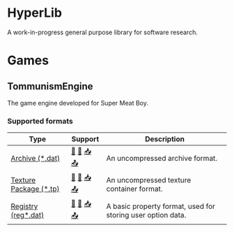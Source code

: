 # HyperLib
A work-in-progress general purpose library for software research.

# Games

## TommunismEngine
The game engine developed for Super Meat Boy.

### Supported formats
Type                                                                                                                    |Support                                                               |Description                                                |
------------------------------------------------------------------------------------------------------------------------|----------------------------------------------------------------------|-----------------------------------------------------------|
[Archive (*.dat)](https://github.com/hyperbx/HyperLib/blob/main/HyperLib/Games/TommunismEngine/Archive.cs)              |[📜](## "Read") [💾](## "Write") [📥](## "Import") [📤](## "Export")|An uncompressed archive format.                            |
[Texture Package (*.tp)](https://github.com/hyperbx/HyperLib/blob/main/HyperLib/Games/TommunismEngine/TexturePackage.cs)|[📜](## "Read") [💾](## "Write") [📥](## "Import") [📤](## "Export")|An uncompressed texture container format.                  |
[Registry (reg*.dat)](https://github.com/hyperbx/HyperLib/blob/main/HyperLib/Games/TommunismEngine/Registry.cs)         |[📜](## "Read") [💾](## "Write") [📥](## "Import") [📤](## "Export")|A basic property format, used for storing user option data.|